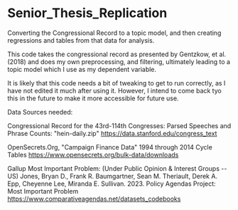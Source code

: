 # Senior_Thesis_Replication
Converting the Congressional Record to a topic model, and then creating regressions and tables from that data for analysis. 


This code takes the congressional record as presented by Gentzkow, et al. (2018) and does my own preprocessing, and filtering, ultimately leading to a topic model which I use as my dependent variable.


It is likely that this code needs a bit of tweaking to get to run correctly, as I have not edited it much after using it. However, I intend to come back tyo this in the future to make it more accessible for future use.


Data Sources needed: 

Congressional Record for the 43rd-114th Congresses: Parsed Speeches and Phrase Counts:
"hein-daily.zip"
https://data.stanford.edu/congress_text

OpenSecrets.Org, "Campaign Finance Data"
1994 through 2014 Cycle Tables 
https://www.opensecrets.org/bulk-data/downloads

Gallup Most Important Problem:
(Under Public Opinion & Interest Groups -- US)
Jones, Bryan D., Frank R. Baumgartner, Sean M. Theriault, Derek A. Epp, Cheyenne Lee, Miranda E. Sullivan. 2023. Policy Agendas Project: Most Important Problem
https://www.comparativeagendas.net/datasets_codebooks
